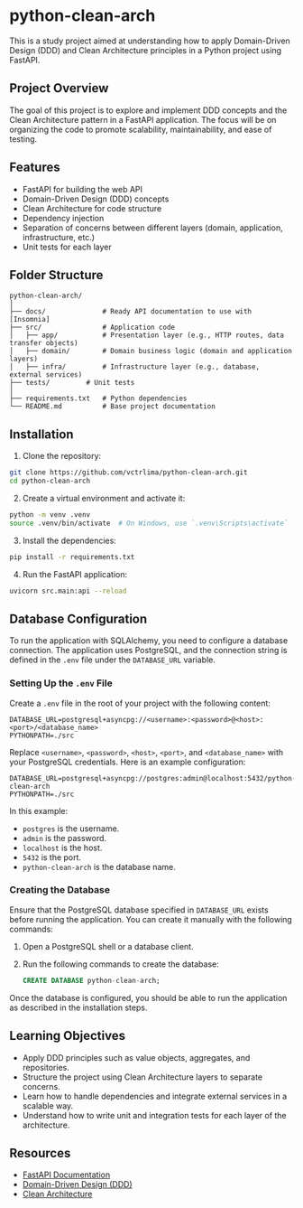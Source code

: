# python-clean-arch

This is a study project aimed at understanding how to apply Domain-Driven Design (DDD) and Clean Architecture principles in a Python project using FastAPI.

## Project Overview

The goal of this project is to explore and implement DDD concepts and the Clean Architecture pattern in a FastAPI application. The focus will be on organizing the code to promote scalability, maintainability, and ease of testing.

## Features

- FastAPI for building the web API
- Domain-Driven Design (DDD) concepts
- Clean Architecture for code structure
- Dependency injection
- Separation of concerns between different layers (domain, application, infrastructure, etc.)
- Unit tests for each layer

## Folder Structure

```plaintext
python-clean-arch/
│
├── docs/              # Ready API documentation to use with [Insomnia]
├── src/               # Application code
│   ├── app/           # Presentation layer (e.g., HTTP routes, data transfer objects)
│   ├── domain/        # Domain business logic (domain and application layers)
│   ├── infra/         # Infrastructure layer (e.g., database, external services)
├── tests/         # Unit tests
│
├── requirements.txt   # Python dependencies
└── README.md          # Base project documentation
```

## Installation

1. Clone the repository:

```bash
git clone https://github.com/vctrlima/python-clean-arch.git
cd python-clean-arch
```

2. Create a virtual environment and activate it:

```bash
python -m venv .venv
source .venv/bin/activate  # On Windows, use `.venv\Scripts\activate`
```

3. Install the dependencies:

```bash
pip install -r requirements.txt
```

4. Run the FastAPI application:

```bash
uvicorn src.main:api --reload
```

## Database Configuration

To run the application with SQLAlchemy, you need to configure a database connection. The application uses PostgreSQL, and the connection string is defined in the `.env` file under the `DATABASE_URL` variable. 

### Setting Up the `.env` File

Create a `.env` file in the root of your project with the following content:

```plaintext
DATABASE_URL=postgresql+asyncpg://<username>:<password>@<host>:<port>/<database_name>
PYTHONPATH=./src
```

Replace `<username>`, `<password>`, `<host>`, `<port>`, and `<database_name>` with your PostgreSQL credentials. Here is an example configuration:

```plaintext
DATABASE_URL=postgresql+asyncpg://postgres:admin@localhost:5432/python-clean-arch
PYTHONPATH=./src
```

In this example:
- `postgres` is the username.
- `admin` is the password.
- `localhost` is the host.
- `5432` is the port.
- `python-clean-arch` is the database name.

### Creating the Database

Ensure that the PostgreSQL database specified in `DATABASE_URL` exists before running the application. You can create it manually with the following commands:

1. Open a PostgreSQL shell or a database client.
2. Run the following commands to create the database:

   ```sql
   CREATE DATABASE python-clean-arch;
   ```

Once the database is configured, you should be able to run the application as described in the installation steps.

## Learning Objectives

- Apply DDD principles such as value objects, aggregates, and repositories.
- Structure the project using Clean Architecture layers to separate concerns.
- Learn how to handle dependencies and integrate external services in a scalable way.
- Understand how to write unit and integration tests for each layer of the architecture.

## Resources

- [FastAPI Documentation](https://fastapi.tiangolo.com/)
- [Domain-Driven Design (DDD)](https://martinfowler.com/bliki/DomainDrivenDesign.html)
- [Clean Architecture](https://8thlight.com/blog/uncle-bob/2012/08/13/the-clean-architecture.html)
